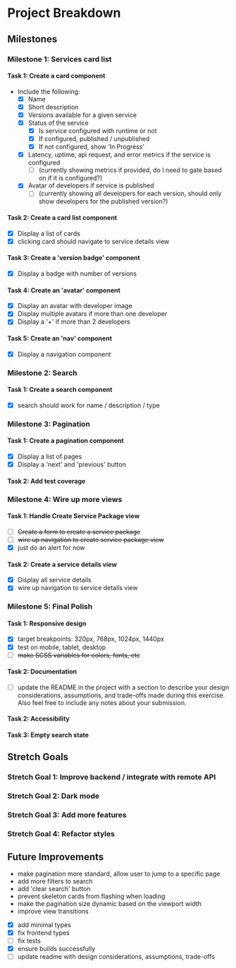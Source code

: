 # Project Breakdown

## Milestones

### Milestone 1: Services card list
#### Task 1: Create a card component
- Include the following:
    - [x] Name
    - [x] Short description
    - [x] Versions available for a given service
    - [x] Status of the service
      - [x] Is service configured with runtime or not
      - [x] If configured, published / unpublished
      - [x] If not configured, show ‘In Progress’
    - [x] Latency, uptime, api request, and error metrics if the service is configured
      - [ ] (currently showing metrics if provided, do I need to gate based on if it is configured?)
    - [x] Avatar of developers if service is published
      - [ ] (currently showing all developers for each version, should only show developers for the published version?)

#### Task 2: Create a card list component
   - [x] Display a list of cards
   - [x] clicking card should navigate to service details view

#### Task 3: Create a 'version badge' component
   - [x] Display a badge with number of versions

#### Task 4: Create an 'avatar' component
   - [x] Display an avatar with developer image
   - [x] Display multiple avatars if more than one developer
   - [x] Display a '+' if more than 2 developers

#### Task 5: Create an 'nav' component
   - [x] Display a navigation component

### Milestone 2: Search
#### Task 1: Create a search component
 - [x] search should work for name / description / type

### Milestone 3: Pagination
#### Task 1: Create a pagination component
 - [x] Display a list of pages
 - [x] Display a 'next' and 'previous' button

#### Task 2: Add test coverage

### Milestone 4: Wire up more views
#### Task 1: Handle Create Service Package view
- [ ] ~~Create a form to create a service package~~
- [ ] ~~wire up navigation to create service package view~~
- [x] just do an alert for now

#### Task 2: Create a service details view
- [x] Display all service details
- [x] wire up navigation to service details view

### Milestone 5: Final Polish
#### Task 1: Responsive design
 - [x] target breakpoints: 320px, 768px, 1024px, 1440px
 - [x] test on mobile, tablet, desktop
 - [ ] ~~make SCSS variables for colors, fonts, etc~~

#### Task 2: Documentation
 - [ ] update the README in the project with a section to describe your design considerations, assumptions, and trade-offs made during this exercise. Also feel free to include any notes about your submission.

#### Task 2: Accessibility

#### Task 3: Empty search state

## Stretch Goals

### Stretch Goal 1: Improve backend / integrate with remote API

### Stretch Goal 2: Dark mode

### Stretch Goal 3: Add more features

### Stretch Goal 4: Refactor styles

## Future Improvements

- make pagination more standard, allow user to jump to a specific page
- add more filters to search
- add 'clear search' button
- prevent skeleton cards from flashing when loading
- make the pagination size dynamic based on the viewport width
- improve view transitions

- [x] add minimal types
- [x] fix frontend types
- [ ] fix tests
- [x] ensure builds successfully
- [ ] update readme with design considerations, assumptions, trade-offs
